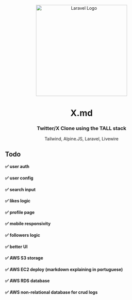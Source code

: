 <p align="center"><a href="https://laravel.com" target="_blank"><img src="https://raw.githubusercontent.com/laravel/art/master/logo-lockup/5%20SVG/2%20CMYK/1%20Full%20Color/laravel-logolockup-cmyk-red.svg" width="300" alt="Laravel Logo"></a></p>

<div align="center">   
    <h1>X.md</h1>
    <h3>Twitter/X Clone using the TALL stack</h3>
    <p color="gray">Tailwind, Alpine.JS, Laravel, Livewire</p>
</div>

## Todo

#### ✅ user auth<br>
#### ✅ user config<br>
#### ✅ search input<br>
#### ✅ likes logic<br>
#### ✅ profile page<br>
#### ✅ mobile responsivity<br>
#### ✅ followers logic<br>
#### ✅ better UI<br>
#### ✅ AWS S3 storage<br>
#### ✅ AWS EC2 deploy (markdown explaining in portuguese)<br>
#### ✅ AWS RDS database<br>
#### ✅ AWS non-relational database for crud logs<br>
